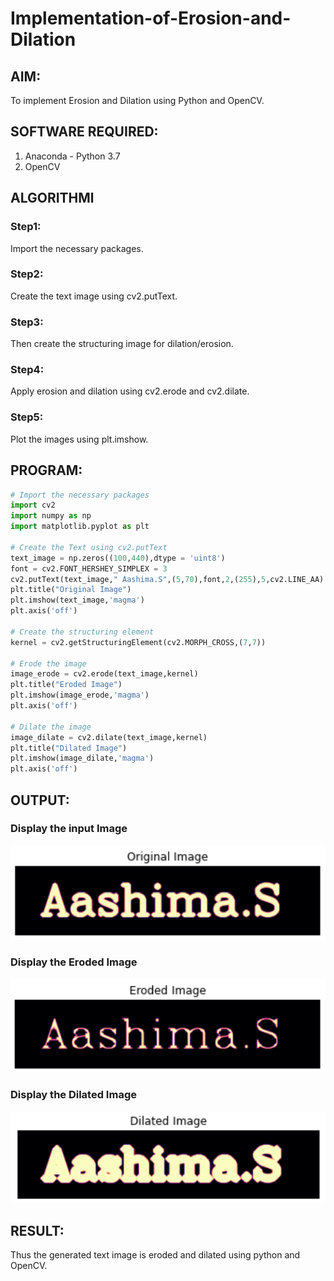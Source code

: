 # Implementation-of-Erosion-and-Dilation
## AIM:
To implement Erosion and Dilation using Python and OpenCV.

## SOFTWARE REQUIRED:
1. Anaconda - Python 3.7
2. OpenCV

## ALGORITHMl
### Step1:
Import the necessary packages.
<br>

### Step2:
Create the text image using cv2.putText.
<br>

### Step3:
Then create the structuring image for dilation/erosion.
<br>

### Step4:
Apply erosion and dilation using cv2.erode and cv2.dilate.
<br>

### Step5:
Plot the images using plt.imshow.
<br>

 
## PROGRAM:

``` Python
# Import the necessary packages
import cv2
import numpy as np
import matplotlib.pyplot as plt

# Create the Text using cv2.putText
text_image = np.zeros((100,440),dtype = 'uint8')
font = cv2.FONT_HERSHEY_SIMPLEX = 3
cv2.putText(text_image," Aashima.S",(5,70),font,2,(255),5,cv2.LINE_AA)
plt.title("Original Image")
plt.imshow(text_image,'magma')
plt.axis('off')

# Create the structuring element
kernel = cv2.getStructuringElement(cv2.MORPH_CROSS,(7,7))

# Erode the image
image_erode = cv2.erode(text_image,kernel)
plt.title("Eroded Image")
plt.imshow(image_erode,'magma')
plt.axis('off')

# Dilate the image
image_dilate = cv2.dilate(text_image,kernel)
plt.title("Dilated Image")
plt.imshow(image_dilate,'magma')
plt.axis('off')
```
## OUTPUT:

### Display the input Image
![OUTPUT](./original.png)
<br>

### Display the Eroded Image
![OUTPUT](./erode.png)
<br>

### Display the Dilated Image
![OUTPUT](./dilate.png)
<br>

## RESULT:
Thus the generated text image is eroded and dilated using python and OpenCV.